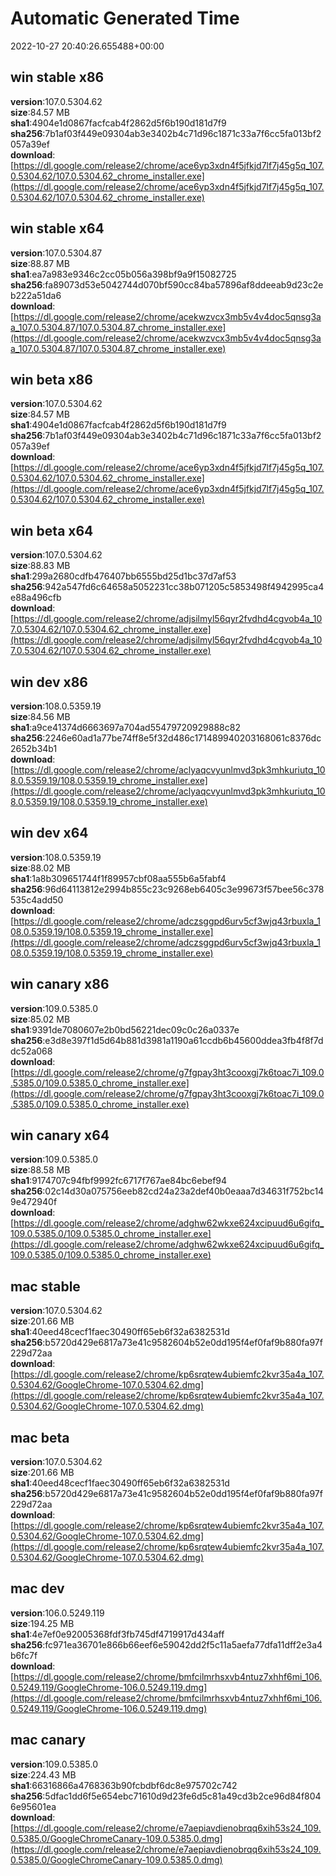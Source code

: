# Automatic Generated Time
2022-10-27 20:40:26.655488+00:00

## win stable x86
**version**:107.0.5304.62  
**size**:84.57 MB  
**sha1**:4904e1d0867facfcab4f2862d5f6b190d181d7f9  
**sha256**:7b1af03f449e09304ab3e3402b4c71d96c1871c33a7f6cc5fa013bf2057a39ef  
**download**:[https://dl.google.com/release2/chrome/ace6yp3xdn4f5jfkjd7lf7j45g5q_107.0.5304.62/107.0.5304.62_chrome_installer.exe](https://dl.google.com/release2/chrome/ace6yp3xdn4f5jfkjd7lf7j45g5q_107.0.5304.62/107.0.5304.62_chrome_installer.exe)  

## win stable x64
**version**:107.0.5304.87  
**size**:88.87 MB  
**sha1**:ea7a983e9346c2cc05b056a398bf9a9f15082725  
**sha256**:fa89073d53e5042744d070bf590cc84ba57896af8ddeeab9d23c2eb222a51da6  
**download**:[https://dl.google.com/release2/chrome/acekwzvcx3mb5v4v4doc5qnsg3aa_107.0.5304.87/107.0.5304.87_chrome_installer.exe](https://dl.google.com/release2/chrome/acekwzvcx3mb5v4v4doc5qnsg3aa_107.0.5304.87/107.0.5304.87_chrome_installer.exe)  

## win beta x86
**version**:107.0.5304.62  
**size**:84.57 MB  
**sha1**:4904e1d0867facfcab4f2862d5f6b190d181d7f9  
**sha256**:7b1af03f449e09304ab3e3402b4c71d96c1871c33a7f6cc5fa013bf2057a39ef  
**download**:[https://dl.google.com/release2/chrome/ace6yp3xdn4f5jfkjd7lf7j45g5q_107.0.5304.62/107.0.5304.62_chrome_installer.exe](https://dl.google.com/release2/chrome/ace6yp3xdn4f5jfkjd7lf7j45g5q_107.0.5304.62/107.0.5304.62_chrome_installer.exe)  

## win beta x64
**version**:107.0.5304.62  
**size**:88.83 MB  
**sha1**:299a2680cdfb476407bb6555bd25d1bc37d7af53  
**sha256**:942a547fd6c64658a5052231cc38b071205c5853498f4942995ca4e88a496cfb  
**download**:[https://dl.google.com/release2/chrome/adjsilmyl56qyr2fvdhd4cgvob4a_107.0.5304.62/107.0.5304.62_chrome_installer.exe](https://dl.google.com/release2/chrome/adjsilmyl56qyr2fvdhd4cgvob4a_107.0.5304.62/107.0.5304.62_chrome_installer.exe)  

## win dev x86
**version**:108.0.5359.19  
**size**:84.56 MB  
**sha1**:a9ce41374d6663697a704ad55479720929888c82  
**sha256**:2246e60ad1a77be74ff8e5f32d486c171489940203168061c8376dc2652b34b1  
**download**:[https://dl.google.com/release2/chrome/aclyaqcvyunlmvd3pk3mhkuriutq_108.0.5359.19/108.0.5359.19_chrome_installer.exe](https://dl.google.com/release2/chrome/aclyaqcvyunlmvd3pk3mhkuriutq_108.0.5359.19/108.0.5359.19_chrome_installer.exe)  

## win dev x64
**version**:108.0.5359.19  
**size**:88.02 MB  
**sha1**:1a8b309651744f1f89957cbf08aa555b6a5fabf4  
**sha256**:96d64113812e2994b855c23c9268eb6405c3e99673f57bee56c378535c4add50  
**download**:[https://dl.google.com/release2/chrome/adczsggpd6urv5cf3wjq43rbuxla_108.0.5359.19/108.0.5359.19_chrome_installer.exe](https://dl.google.com/release2/chrome/adczsggpd6urv5cf3wjq43rbuxla_108.0.5359.19/108.0.5359.19_chrome_installer.exe)  

## win canary x86
**version**:109.0.5385.0  
**size**:85.02 MB  
**sha1**:9391de7080607e2b0bd56221dec09c0c26a0337e  
**sha256**:e3d8e397f1d5d64b881d3981a1190a61ccdb6b45600ddea3fb4f8f7ddc52a068  
**download**:[https://dl.google.com/release2/chrome/g7fgpay3ht3cooxgj7k6toac7i_109.0.5385.0/109.0.5385.0_chrome_installer.exe](https://dl.google.com/release2/chrome/g7fgpay3ht3cooxgj7k6toac7i_109.0.5385.0/109.0.5385.0_chrome_installer.exe)  

## win canary x64
**version**:109.0.5385.0  
**size**:88.58 MB  
**sha1**:9174707c94fbf9992fc6717f767ae84bc6ebef94  
**sha256**:02c14d30a075756eeb82cd24a23a2def40b0eaaa7d34631f752bc149e472940f  
**download**:[https://dl.google.com/release2/chrome/adghw62wkxe624xcipuud6u6gifq_109.0.5385.0/109.0.5385.0_chrome_installer.exe](https://dl.google.com/release2/chrome/adghw62wkxe624xcipuud6u6gifq_109.0.5385.0/109.0.5385.0_chrome_installer.exe)  

## mac stable
**version**:107.0.5304.62  
**size**:201.66 MB  
**sha1**:40eed48cecf1faec30490ff65eb6f32a6382531d  
**sha256**:b5720d429e6817a73e41c9582604b52e0dd195f4ef0faf9b880fa97f229d72aa  
**download**:[https://dl.google.com/release2/chrome/kp6srqtew4ubiemfc2kvr35a4a_107.0.5304.62/GoogleChrome-107.0.5304.62.dmg](https://dl.google.com/release2/chrome/kp6srqtew4ubiemfc2kvr35a4a_107.0.5304.62/GoogleChrome-107.0.5304.62.dmg)  

## mac beta
**version**:107.0.5304.62  
**size**:201.66 MB  
**sha1**:40eed48cecf1faec30490ff65eb6f32a6382531d  
**sha256**:b5720d429e6817a73e41c9582604b52e0dd195f4ef0faf9b880fa97f229d72aa  
**download**:[https://dl.google.com/release2/chrome/kp6srqtew4ubiemfc2kvr35a4a_107.0.5304.62/GoogleChrome-107.0.5304.62.dmg](https://dl.google.com/release2/chrome/kp6srqtew4ubiemfc2kvr35a4a_107.0.5304.62/GoogleChrome-107.0.5304.62.dmg)  

## mac dev
**version**:106.0.5249.119  
**size**:194.25 MB  
**sha1**:4e7ef0e92005368fdf3fb745df4719917d434aff  
**sha256**:fc971ea36701e866b66eef6e59042dd2f5c11a5aefa77dfa11dff2e3a4b6fc7f  
**download**:[https://dl.google.com/release2/chrome/bmfcilmrhsxvb4ntuz7xhhf6mi_106.0.5249.119/GoogleChrome-106.0.5249.119.dmg](https://dl.google.com/release2/chrome/bmfcilmrhsxvb4ntuz7xhhf6mi_106.0.5249.119/GoogleChrome-106.0.5249.119.dmg)  

## mac canary
**version**:109.0.5385.0  
**size**:224.43 MB  
**sha1**:66316866a4768363b90fcbdbf6dc8e975702c742  
**sha256**:5dfac1dd6f5e654ebc71610d9d23fe6d5c81a49cd3b2ce96d84f8046e95601ea  
**download**:[https://dl.google.com/release2/chrome/e7aepiavdienobrqq6xih53s24_109.0.5385.0/GoogleChromeCanary-109.0.5385.0.dmg](https://dl.google.com/release2/chrome/e7aepiavdienobrqq6xih53s24_109.0.5385.0/GoogleChromeCanary-109.0.5385.0.dmg)  

